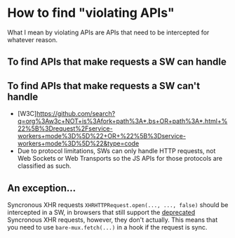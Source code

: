 # How to find "violating APIs"

What I mean by violating APIs are APIs that need to be intercepted for whatever reason.

## To find APIs that make requests  a SW can handle



## To find APIs that make requests a SW can't handle

- [W3C]https://github.com/search?q=org%3Aw3c+NOT+is%3Afork+path%3A*.bs+OR+path%3A*.html+%22%5B%3Drequest%2Fservice-workers+mode%3D%5D%22+OR+%22%5B%3Dservice-workers+mode%3D%5D%22&type=code
- Due to protocol limitations, SWs can only handle HTTP requests, not Web Sockets or Web Transports so the JS APIs for those protocols are classified as such.

## An exception...

Syncronous XHR requests `XHRHTTPRequest.open(..., ..., false)` should be intercepted in a SW, in browsers that still support the [deprecated](https://xhr.spec.whatwg.org/#:~:text=in%20the%20process%20of%20being%20removed%20from%20the%20web%20platform) Syncronous XHR requests, however, they don't actually. This means that you need to use `bare-mux.fetch(...)` in a hook if the request is sync.